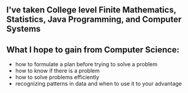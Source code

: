 ## I've taken College level Finite Mathematics, Statistics, Java Programming, and Computer Systems

## What I hope to gain from Computer Science:
* how to formulate a plan before trying to solve a problem
* how to know if there is a problem
* how to solve problems efficiently
* recognizing patterns in data and when to use it to your advantage
